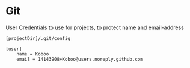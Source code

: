 # Git

User Credentials to use for projects, to protect name and email-address

`[projectDir]/.git/config`

```
[user]
    name = Koboo
    email = 14143908+Koboo@users.noreply.github.com
```
